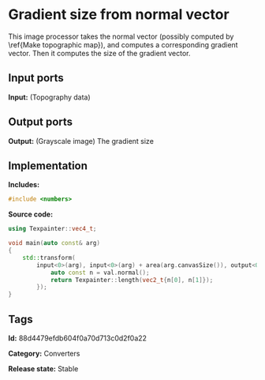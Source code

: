 # Gradient size from normal vector

This image processor takes the normal vector (possibly computed by \ref{Make topographic map}), and computes a corresponding gradient vector. Then it computes the size of the gradient vector.

## Input ports

__Input:__ (Topography data)

## Output ports

__Output:__ (Grayscale image) The gradient size

## Implementation

__Includes:__ 

```c++
#include <numbers>
```

__Source code:__ 

```c++
using Texpainter::vec4_t;

void main(auto const& arg)
{
	std::transform(
	    input<0>(arg), input<0>(arg) + area(arg.canvasSize()), output<0>(arg), [](auto val) {
		    auto const n = val.normal();
		    return Texpainter::length(vec2_t{n[0], n[1]});
	    });
}
```

## Tags

__Id:__ 88d4479efdb604f0a70d713c0d2f0a22

__Category:__ Converters

__Release state:__ Stable